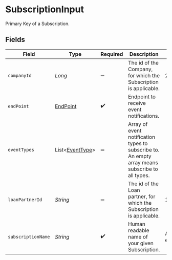 # SubscriptionInput

Primary Key of a Subscription.


## Fields

| Field                                                                                             | Type                                                                                              | Required                                                                                          | Description                                                                                       | Example                                                                                           |
| ------------------------------------------------------------------------------------------------- | ------------------------------------------------------------------------------------------------- | ------------------------------------------------------------------------------------------------- | ------------------------------------------------------------------------------------------------- | ------------------------------------------------------------------------------------------------- |
| `companyId`                                                                                       | *Long*                                                                                            | :heavy_minus_sign:                                                                                | The id of the Company, for which the Subscription is applicable.                                  | 209547353334                                                                                      |
| `endPoint`                                                                                        | [EndPoint](../../models/shared/EndPoint.md)                                                       | :heavy_check_mark:                                                                                | Endpoint to receive event notifications.                                                          |                                                                                                   |
| `eventTypes`                                                                                      | List<[EventType](../../models/shared/EventType.md)>                                               | :heavy_minus_sign:                                                                                | Array of event notification types to subscribe to. <br/>An empty array means subscribe to all types.<br/> |                                                                                                   |
| `loanPartnerId`                                                                                   | *String*                                                                                          | :heavy_minus_sign:                                                                                | The id of the Loan partner, for which the Subscription is applicable.                             | 123312                                                                                            |
| `subscriptionName`                                                                                | *String*                                                                                          | :heavy_check_mark:                                                                                | Human readable name of your given Subscription.                                                   | All Submission events                                                                             |